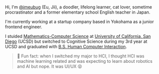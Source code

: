 Hi, I'm [@imeubug](https://github.com/imeubug) (Eu, Jii), a doodler, lifelong learner, cat lover, 
sometime procrastinator and a former elementary school English teacher in Japan. 

I'm currently working at a startup company based in Yokohama as a junior frontend engineer. 

I stuided [Mathematics-Computer Science](https://www.math.ucsd.edu/~handbook/undergraduate/ma30-math-computer-science-b-s/) at [University of California, San Diego](https://ucsd.edu) (UCSD)
but switched to Cognitive Science during my 3rd year at UCSD and graduated with [B.S. Human Computer Interaction](https://cogsci.ucsd.edu/undergraduates/major/design-interaction.html).

> 🤖 Fun fact: when I switched my major to HCI, I thought HCI was machine learning related and was expecting to 
> learn about robotics and AI but nope. It was UI/UX 😝 